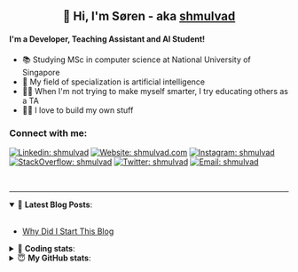<h2 align="center">
	👋 Hi, I'm Søren - aka <a href="https://shmulvad.com">shmulvad</a>
</h2>

#### I'm a Developer, Teaching Assistant and AI Student!
- 📚 Studying MSc in computer science at National University of Singapore
- 🧠 My field of specialization is artificial intelligence
- 👨‍🏫 When I'm not trying to make myself smarter, I try educating others as a TA
- 👨‍💻 I love to build my own stuff

### Connect with me:

[![Linkedin: shmulvad](https://img.shields.io/badge/shmulvad-blue?style=flat&logo=Linkedin&logoColor=white)][linkedin]
[![Website: shmulvad.com](https://img.shields.io/badge/shmulvad.com-47CCCC?&style=flat&logo=Google-Chrome&logoColor=white)][website]
[![Instagram: shmulvad](https://img.shields.io/badge/-@shmulvad-purple?style=flat&logo=Instagram&logoColor=white)][instagram]
[![StackOverflow: shmulvad](https://img.shields.io/badge/shmulvad-FE7A16?style=flat&logo=stack-overflow&logoColor=white)][stackOverflow]
[![Twitter: shmulvad](https://img.shields.io/badge/@shmulvad-1ca0f1?style=flat&logo=twitter&logoColor=white)][twitter]
[![Email: shmulvad](https://img.shields.io/badge/shmulvad-D14836?style=flat&logo=gmail&logoColor=white)][mail]

<br />

---

<details open>
 <summary>📕 <b>Latest Blog Posts</b>: </summary>

<br>

<!-- BLOG-POST-LIST:START -->
- [Why Did I Start This Blog](https://shmulvad.com/blog/why-did-start-this-blog)
<!-- BLOG-POST-LIST:END -->

</details>

<!-- --- -->

<details>
 <summary>🤖 <b>Coding stats</b>: </summary>

<br>

<!--START_SECTION:waka-->
**I'm a Night 🦉** 

```text
🌞 Morning    90 commits     ██░░░░░░░░░░░░░░░░░░░░░░░   8.16% 
🌆 Daytime    434 commits    █████████░░░░░░░░░░░░░░░░   39.35% 
🌃 Evening    372 commits    ████████░░░░░░░░░░░░░░░░░   33.73% 
🌙 Night      207 commits    ████░░░░░░░░░░░░░░░░░░░░░   18.77%

```


📊 **This Week I Spent My Time On** 

```text
💬 Programming Languages: 
Python                   7 hrs 55 mins       █████████████░░░░░░░░░░░░   53.01% 
Other                    2 hrs               ███░░░░░░░░░░░░░░░░░░░░░░   13.4% 
HTML                     1 hr 35 mins        ██░░░░░░░░░░░░░░░░░░░░░░░   10.63% 
TeX                      1 hr 9 mins         ██░░░░░░░░░░░░░░░░░░░░░░░   7.74% 
SQL                      1 hr 1 min          █░░░░░░░░░░░░░░░░░░░░░░░░   6.9%

🔥 Editors: 
VS Code                  11 hrs 19 mins      ███████████████████░░░░░░   75.76% 
Zsh                      1 hr 59 mins        ███░░░░░░░░░░░░░░░░░░░░░░   13.38% 
Sublime Text             1 hr 37 mins        ██░░░░░░░░░░░░░░░░░░░░░░░   10.86%

🐱‍💻 Projects: 
overvaagning             5 hrs 5 mins        ████████░░░░░░░░░░░░░░░░░   34.1% 
Project                  2 hrs 32 mins       ████░░░░░░░░░░░░░░░░░░░░░   16.99% 
demo                     2 hrs 4 mins        ███░░░░░░░░░░░░░░░░░░░░░░   13.91% 
overvaagning-sender      1 hr 47 mins        ███░░░░░░░░░░░░░░░░░░░░░░   12.0% 
Unknown Project          1 hr 34 mins        ██░░░░░░░░░░░░░░░░░░░░░░░   10.56%

```


 Last Updated on 16/10/2021
<!--END_SECTION:waka-->

</details>

<!-- --- -->

<details>
 <summary>😇 <b>My GitHub stats</b>: </summary>

<br>

<img align="left" alt="shmulvad's Github Stats" src="https://github-readme-stats.vercel.app/api?username=shmulvad&show_icons=true&hide_border=true" />

</details>



[website]: https://shmulvad.com
[twitter]: https://twitter.com/shmulvad
[linkedin]: https://linkedin.com/in/shmulvad
[instagram]: https://instagram.com/shmulvad
[stackOverflow]: https://stackoverflow.com/users/9248793/shmulvad
[mail]: mailto:shmulvad@gmail.com
[github]: https://github.com/shmulvad
